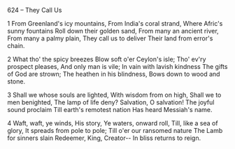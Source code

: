 624 – They Call Us


1
From Greenland's icy mountains,
From India's coral strand,
Where Afric's sunny fountains
Roll down their golden sand,
From many an ancient river,
From many a palmy plain,
They call us to deliver
Their land from error's chain.

2
What tho' the spicy breezes
Blow soft o'er Ceylon's isle;
Tho' ev'ry prospect pleases,
And only man is vile;
In vain with lavish kindness
The gifts of God are strown;
The heathen in his blindness,
Bows down to wood and stone.  

3
Shall we whose souls are lighted,
With wisdom from on high,
Shall we to men benighted,
The lamp of life deny?
Salvation, O salvation!
The joyful sound proclaim
Till earth's remotest nation
Has heard Messiah's name.

4
Waft, waft, ye winds, His story,
Ye waters, onward roll,
Till, like a sea of glory,
It spreads from pole to pole;
Till o'er our ransomed nature
The Lamb for sinners slain
Redeemer, King, Creator--
In bliss returns to reign.

